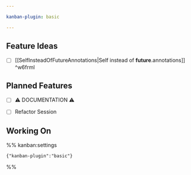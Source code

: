 ```yaml
---

kanban-plugin: basic

---
```


## Feature Ideas

- [ ] [[SelfInsteadOfFutureAnnotations|Self instead of __future__.annotations]] ^w6frml


## Planned Features

- [ ] ⚠️ DOCUMENTATION ⚠️
- [ ] Refactor Session


## Working On





%% kanban:settings
```
{"kanban-plugin":"basic"}
```
%%